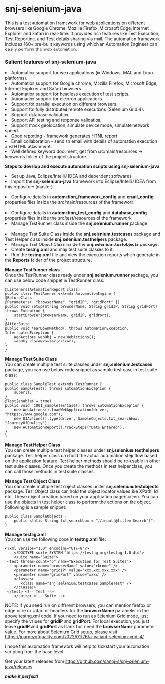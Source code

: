 # snj-selenium-java
This is a test automation framework for web applications on different browsers like Google Chrome, Mozilla Firefox, Microsoft Edge, Internet Explorer and Safari in real-time. It provides rich features like Test Execution, Test Reporting, and Test details sharing via mail. The  automation framework includes 160+ pre-built keywords using which an Automation Engineer can easily perform the web automation.

<h3>Salient features of snj-selenium-java</h3>
<li>Automation support for web applications (in Windows, MAC and Linux platforms).
<br><li>Automation support for Google chrome, Mozilla Firefox, Microsoft Edge, Internet Explorer and Safari browsers.
<br><li>Automation support for headless execution of test scripts.
<br><li>Automation support for electron applications.
<br><li>Support for parallel execution on different browsers.
<br><li>Support for fully distributed remote executions (Selenium Grid 4).
<br><li>Support database validation.
<br><li>Support API testing and response validation.
<br><li>Support mock geolocation, simulate device mode, simulate network speed.
<br><li>Good reporting - framework generates HTML report. 
<br><li>Email collaboration - send an email with details of automation execution and HTML attachment. 
<br><li>Well defined keyword document, get from src/main/resources -> keywords folder of the project structure. 
	
**Steps to develop and execute automation scripts using snj-selenium-java**
<br><li>Set up Java, Eclipse/IntelliJ IDEA and dependent softwares.
<br><li>Import the **snj-selenium-java** framework into Eclipse/IntelliJ IDEA from this repository (master).	
<br><li>Configure details in **automation_framework_config** and **email_config** properties files inside the src/main/resources of the framework. 	
<br><li>Configure details in **automation_test_config** and **database_config** properties files inside the src/test/resources of the framework. 
<br><li>Manage TestRunner class inside the **snj.selenium.runner** package	
<br><li>Manage Test Suite Class inside the **snj.selenium.testcases** package and Test Helper class inside **snj.selenium.testhelpers** package.
<br><li>Manage Test Object Class inside the **snj.selenium.testobjects** package.
<br><li>Create **testng.xml** and map test suite classes to it.
<br><li>Run the **testng.xml** file and view the execution reports which generate in the **Reports** folder of the project structure.	

**Manage TestRunner class**
<br>Once the TestRunner class ready under **snj.selenium.runner** package, you can use below code snippet in TestRunner class:
	
	@Listeners(AutomationReport.class)
	public class TestRunner extends AutomationEngine {
	@BeforeClass
	@Parameters({ "browserName", "gridIP", "gridPort" })
	public void setup(String browserName, String gridIP, String gridPort) throws Exception {
		startBrowser(browserName, gridIP, gridPort);
	}
	@AfterSuite
	public void tearDownMethod() throws AutomationException, InterruptedException {
		WebActions webObj = new WebActions();
		webObj.closeBrowser(driver);
	}
	}
	
**Manage Test Suite Class**
<br>You can create multiple test suite classes under **snj.selenium.testcases** package, you can use below code snippet as sample test case in test suite class:
	
	public class SampleTest extends TestRunner {
	public SampleTest() throws AutomationException {
		super();
	}
	@Test(enabled = true)
	public void TC001_sampleTestCase() throws AutomationException {
		new WebActions().loadWebApplication(driver, "https://www.google.com");
		new UIActions().type(driver, SampleObjects.txt_searchbox, "JourneyOfQuality");
		new AutomationReport().trackSteps("Data Entered");
	}
	}
	
**Manage Test Helper Class**
<br>You can create multiple test helper classes under **snj.selenium.testhelpers** package. Test helper class can hold the actual automation step flow based on the application feature. Test helper methods should be re-usable in other test suite classes. Once you create the methods in test helper class, you can call those methods in test suite classes. 
	
**Manage Test Object Class**
<br>You can create multiple test object classes under **snj.selenium.testobjects** package. Test Object class can hold the object locator values like XPath, Id etc. These object creation based on your application page/screen. You can use the objects in test helper class to perform the actions on the object. Following is a sample snippet:
	
	public class SampleObjects {
		public static String txt_searchbox = "//input[@title='Search']";
	}
	
**Manage testng.xml**
<br>You can use the following code in **testng.xml** file:
	
	<?xml version="1.0" encoding="UTF-8"?>
        <!DOCTYPE suite SYSTEM "https://testng.org/testng-1.0.dtd">
        <suite name="Suite">
	 <test thread-count="5" name="Execution for Test Suites">
		<parameter name="browserName" value="chrome" />
		<parameter name="gridIP" value="xxx.xxx.xxx.xxx" />
		<parameter name="gridPort" value="xxxx" />
		<classes>
		   <class name="snj.selenium.testcases.SampleTest" />
		</classes>
	 </test> <!-- Test -->
        </suite> <!-- Suite -->

NOTE: If you need run on different browsers, you can mention firefox or edge or ie or safari or headless for the **browserName** parameter in the above testng.xml code. If you need to run as Selenium Grid mode, just specify the values for **gridIP** and **gridPort**. For local execution, you just leave **gridIP** and **gridPort** as blank but need the **browserName** parameter value. For more about Selenium Grid setup, please visit https://journeyofquality.com/2022/01/26/a-variant-selenium-grid-4/   

I hope this automation framework will help to kickstart your automation scripting from the base level.	
	
Get your latest releases from https://github.com/sanoj-s/snj-selenium-java/releases	
	
_**make it perfect!**_
